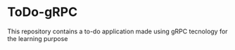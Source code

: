 # ToDo-gRPC
This repository contains a to-do application made using gRPC tecnology for the learning purpose 
